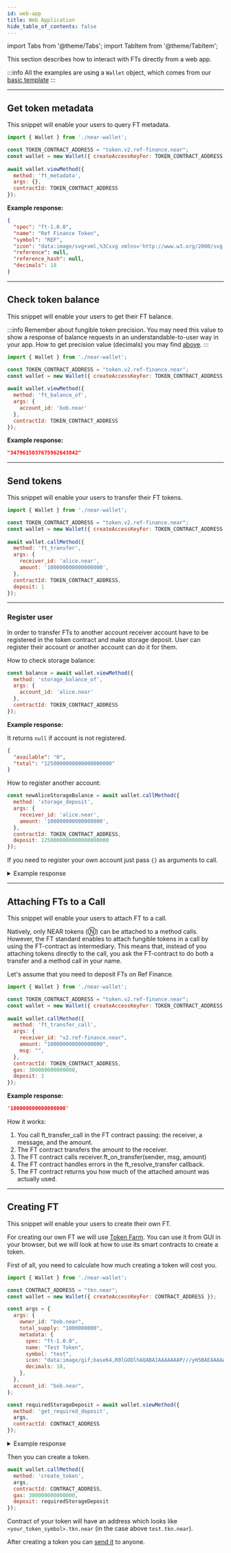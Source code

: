 ```yaml
---
id: web-app
title: Web Application
hide_table_of_contents: false
---
```


import Tabs from '@theme/Tabs';
import TabItem from '@theme/TabItem';

This section describes how to interact with FTs directly from a web app.

:::info
All the examples are using a `Wallet` object, which comes from our [basic template](https://github.com/near-examples/hello-near-js/blob/master/frontend/near-wallet.js)
:::

---

## Get token metadata

This snippet will enable your users to query FT metadata.

```js
import { Wallet } from './near-wallet';

const TOKEN_CONTRACT_ADDRESS = "token.v2.ref-finance.near";
const wallet = new Wallet({ createAccessKeyFor: TOKEN_CONTRACT_ADDRESS });
 
await wallet.viewMethod({
  method: 'ft_metadata',
  args: {},
  contractId: TOKEN_CONTRACT_ADDRESS
});
```

**Example response:**

```json
{
  "spec": "ft-1.0.0",
  "name": "Ref Finance Token",
  "symbol": "REF",
  "icon": "data:image/svg+xml,%3Csvg xmlns='http://www.w3.org/2000/svg' viewBox='16 24 248 248' style='background: %23000'%3E%3Cpath d='M164,164v52h52Zm-45-45,20.4,20.4,20.6-20.6V81H119Zm0,18.39V216h41V137.19l-20.6,20.6ZM166.5,81H164v33.81l26.16-26.17A40.29,40.29,0,0,0,166.5,81ZM72,153.19V216h43V133.4l-11.6-11.61Zm0-18.38,31.4-31.4L115,115V81H72ZM207,121.5h0a40.29,40.29,0,0,0-7.64-23.66L164,133.19V162h2.5A40.5,40.5,0,0,0,207,121.5Z' fill='%23fff'/%3E%3Cpath d='M189 72l27 27V72h-27z' fill='%2300c08b'/%3E%3C/svg%3E%0A",
  "reference": null,
  "reference_hash": null,
  "decimals": 18
}
```


---

## Check token balance

This snippet will enable your users to get their FT balance.

:::info
Remember about fungible token precision. You may need this value to show a response of balance requests in an understandable-to-user way in your app. How to get precision value (decimals) you may find [above](#get-token-metadata).
:::

```js
import { Wallet } from './near-wallet';

const TOKEN_CONTRACT_ADDRESS = "token.v2.ref-finance.near";
const wallet = new Wallet({ createAccessKeyFor: TOKEN_CONTRACT_ADDRESS });
 
await wallet.viewMethod({
  method: 'ft_balance_of',
  args: {
    account_id: 'bob.near'
  },
  contractId: TOKEN_CONTRACT_ADDRESS
});
```

**Example response:**

```json
"3479615037675962643842"
```

---

## Send tokens

This snippet will enable your users to transfer their FT tokens.

```js
import { Wallet } from './near-wallet';

const TOKEN_CONTRACT_ADDRESS = "token.v2.ref-finance.near";
const wallet = new Wallet({ createAccessKeyFor: TOKEN_CONTRACT_ADDRESS });
 
await wallet.callMethod({
  method: 'ft_transfer',
  args: {
    receiver_id: 'alice.near',
    amount: '100000000000000000',
  },
  contractId: TOKEN_CONTRACT_ADDRESS,
  deposit: 1
});
```

<hr class="subsection" />

### Register user

In order to transfer FTs to another account receiver account have to be registered in the token contract and make storage deposit. User can register their account or another account can do it for them.

How to check storage balance:

```js
const balance = await wallet.viewMethod({
  method: 'storage_balance_of',
  args: {
    account_id: 'alice.near'
  },
  contractId: TOKEN_CONTRACT_ADDRESS
});
```

**Example response:**

It returns `null` if account is not registered.

```json
{
  "available": "0",
  "total": "1250000000000000000000"
}
```


How to register another account:

```js
const newAliceStorageBalance = await wallet.callMethod({
  method: 'storage_deposit',
  args: {
    receiver_id: 'alice.near',
    amount: '100000000000000000',
  },
  contractId: TOKEN_CONTRACT_ADDRESS,
  deposit: 1250000000000000000000
});
```

If you need to register your own account just pass `{}` as arguments to call.

<details>
<summary>Example response</summary>

```json
{
  "available": "0",
  "total": "1250000000000000000000"
}
```

</details>

---

## Attaching FTs to a Call

This snippet will enable your users to attach FT to a call.

Natively, only NEAR tokens (Ⓝ) can be attached to a method calls. However, the FT standard enables to attach fungible tokens in a call by using the FT-contract as intermediary. This means that, instead of you attaching tokens directly to the call, you ask the FT-contract to do both a transfer and a method call in your name.

Let's assume that you need to deposit FTs on Ref Finance.

```js
import { Wallet } from './near-wallet';

const TOKEN_CONTRACT_ADDRESS = "token.v2.ref-finance.near";
const wallet = new Wallet({ createAccessKeyFor: TOKEN_CONTRACT_ADDRESS });
 
await wallet.callMethod({
  method: 'ft_transfer_call',
  args: {
    receiver_id: "v2.ref-finance.near",
    amount: "100000000000000000",
    msg: "",
  },
  contractId: TOKEN_CONTRACT_ADDRESS,
  gas: 300000000000000,
  deposit: 1
});
```

**Example response:**

```json
'100000000000000000'
```


How it works:

1. You call ft_transfer_call in the FT contract passing: the receiver, a message, and the amount.
2. The FT contract transfers the amount to the receiver.
3. The FT contract calls receiver.ft_on_transfer(sender, msg, amount)
4. The FT contract handles errors in the ft_resolve_transfer callback.
5. The FT contract returns you how much of the attached amount was actually used.

---

## Creating FT

This snippet will enable your users to create their own FT.

For creating our own FT we will use [Token Farm](https://tkn.farm/). You can use it from GUI in your browser, but we will look at how to use its smart contracts to create a token.

First of all, you need to calculate how much creating a token will cost you.

```js
import { Wallet } from './near-wallet';

const CONTRACT_ADDRESS = "tkn.near";
const wallet = new Wallet({ createAccessKeyFor: CONTRACT_ADDRESS });

const args = {
  args: {
    owner_id: "bob.near",
    total_supply: "1000000000",
    metadata: {
      spec: "ft-1.0.0",
      name: "Test Token",
      symbol: "test",
      icon: "data:image/gif;base64,R0lGODlhAQABAIAAAAAAAP///yH5BAEAAAAALAAAAAABAAEAAAIBRAA7",
      decimals: 18,
    },
  },
  account_id: "bob.near",
};

const requiredStorageDeposit = await wallet.viewMethod({
  method: 'get_required_deposit',
  args,
  contractId: CONTRACT_ADDRESS
});
```

<details>
<summary>Example response</summary>
<p>

```json
'2234830000000000000000000'
```

</p>

</details>

Then you can create a token.

```js
await wallet.callMethod({
  method: 'create_token',
  args,
  contractId: CONTRACT_ADDRESS,
  gas: 300000000000000,
  deposit: requiredStorageDeposit
});
```

Contract of your token will have an address which looks like `<your_token_symbol>.tkn.near` (in the case above `test.tkn.near`).

After creating a token you can [send it](#send-tokens) to anyone.
